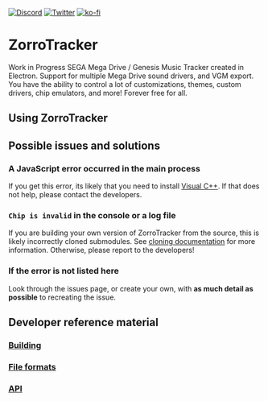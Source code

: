 [![Discord](https://img.shields.io/discord/838103272119074837.svg?label=Discord&logo=Discord&colorB=7289da&labelColor=57679e&logoColor=ffffff&style=for-the-badge)](https://discord.gg/VhR3kwtZ5r)
[![Twitter](https://img.shields.io/badge/Twitter-1DA1F2?style=for-the-badge&logo=twitter&logoColor=white)](https://twitter.com/ZorroTrackerDev)
[![ko-fi](https://ko-fi.com/img/githubbutton_sm.svg)](https://ko-fi.com/P5P75AB3L)

# ZorroTracker
Work in Progress SEGA Mega Drive / Genesis Music Tracker created in Electron. Support for multiple Mega Drive sound drivers, and VGM export. You have the ability to control a lot of customizations, themes, custom drivers, chip emulators, and more! Forever free for all.

## Using ZorroTracker
## Possible issues and solutions
### A JavaScript error occurred in the main process
If you get this error, its likely that you need to install [Visual C++](https://support.microsoft.com/en-us/topic/the-latest-supported-visual-c-downloads-2647da03-1eea-4433-9aff-95f26a218cc0). If that does not help, please contact the developers.

### `Chip is invalid` in the console or a log file
If you are building your own version of ZorroTracker from the source, this is likely incorrectly cloned submodules. See [cloning documentation](https://github.com/ZorroTrackerDev/ZorroTracker/tree/main/docs/building.md#cloning) for more information. Otherwise, please report to the developers!

### If the error is not listed here
Look through the issues page, or create your own, with __as much detail as possible__ to recreating the issue.

## Developer reference material
### [Building](https://github.com/ZorroTrackerDev/ZorroTracker/tree/main/docs/building.md)
### [File formats](https://github.com/ZorroTrackerDev/ZorroTracker/tree/main/docs/fileformats.md)
### [API](https://github.com/ZorroTrackerDev/ZorroTracker/tree/main/docs/api.md)
